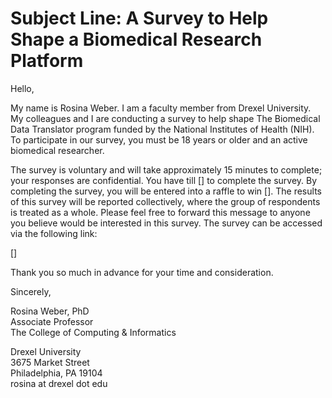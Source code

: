 # Subject Line: A Survey to Help Shape a Biomedical Research Platform <br />

Hello, <br />

My name is Rosina Weber. I am a faculty member from Drexel University. My colleagues and I are conducting a survey to help shape The Biomedical Data Translator program funded by the National Institutes of Health (NIH). To participate in our survey, you must be 18 years or older and an active biomedical researcher. <br />

The survey is voluntary and will take approximately 15 minutes to complete; your responses are confidential. You have till [] to complete the survey. By completing the survey, you will be entered into a raffle to win []. The results of this survey will be reported collectively, where the group of respondents is treated as a whole. Please feel free to forward this message to anyone you believe would be interested in this survey. The survey can be accessed via the following link:<br />

[] <br />

Thank you so much in advance for your time and consideration. <br />

Sincerely, <br />

Rosina Weber, PhD <br />
Associate Professor <br />
The College of Computing & Informatics <br />

Drexel University <br />
3675 Market Street <br />
Philadelphia, PA 19104 <br />
rosina at drexel dot edu <br />

